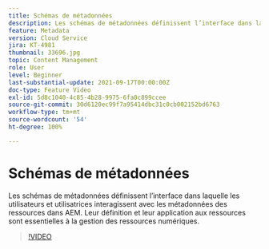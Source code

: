 ```yaml
---
title: Schémas de métadonnées
description: Les schémas de métadonnées définissent l’interface dans laquelle les utilisateurs et utilisatrices interagissent avec les métadonnées des ressources dans AEM. Leur définition et leur application aux ressources sont essentielles à la gestion des ressources numériques.
feature: Metadata
version: Cloud Service
jira: KT-4981
thumbnail: 33696.jpg
topic: Content Management
role: User
level: Beginner
last-substantial-update: 2021-09-17T00:00:00Z
doc-type: Feature Video
exl-id: 5d8c1040-4c85-4b28-9975-6fa0c899ccee
source-git-commit: 30d6120ec99f7a95414dbc31c0cb002152bd6763
workflow-type: tm+mt
source-wordcount: '54'
ht-degree: 100%

---
```


# Schémas de métadonnées

Les schémas de métadonnées définissent l’interface dans laquelle les utilisateurs et utilisatrices interagissent avec les métadonnées des ressources dans AEM. Leur définition et leur application aux ressources sont essentielles à la gestion des ressources numériques.

>[!VIDEO](https://video.tv.adobe.com/v/33696?quality=12&learn=on)
